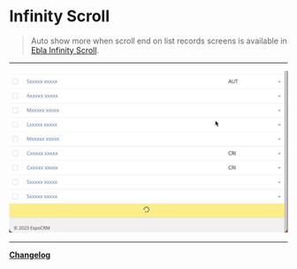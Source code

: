 # Infinity Scroll

> Auto show more when scroll end on list records screens is available in [Ebla Infinity Scroll](https://www.eblasoft.com.tr/espocrm-extension-page/infinity-scroll).


---


![Infinity Scroll](../../_static/images/extensions/infinity-scroll/infinity-scroll.png)


---

**<font color=gray> [Changelog](changelog.md) </font>**